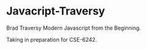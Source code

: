 # Javacript-Traversy

Brad Traversy Modern Javascript from the Beginning.

Taking in preparation for CSE-6242.
